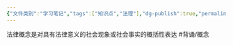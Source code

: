 ```yaml
---
{"文件类别":"学习笔记","tags":["知识点","法理"],"dg-publish":true,"permalink":"/学习笔记studyup/知识点cheese/法律概念/","dgPassFrontmatter":true,"created":"2024-10-11T14:44:09.142+08:00","updated":"2024-10-23T12:16:27.042+08:00"}
---
```


法律概念是对具有法律意义的社会现象或社会事实的概括性表达 #背诵/概念 